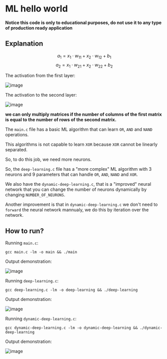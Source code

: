 # ML hello world

**Notice this code is only to educational purposes, do not use it to any type of production ready application**


## Explanation

$$a_1 = x_1 \cdot w_{11} + x_2 \cdot w_{12} + b_1$$
$$a_2 = x_1 \cdot w_{21} + x_2 \cdot w_{22} + b_2$$

The activation from the first layer:

![image](https://github.com/marcos-venicius/ML-hello-world/assets/94018427/ad9e30b0-a3f2-4c0d-b430-7c31f84035aa)

The activation to the second layer:

![image](https://github.com/marcos-venicius/ML-hello-world/assets/94018427/3c1afba2-4f93-4adc-9a49-6918ab23f245)

**we can only multiply matrices if the number of columns of the first matrix is equal to the number of rows of the second matrix.**

The `main.c` file has a basic ML algorithm that can learn `OR`, `AND` and `NAND` operations.

This algorithms is not capable to learn `XOR` because `XOR` cannot be linearly separated.

So, to do this job, we need more neurons.

So, the `deep-learning.c` file has a "more complex" ML algorithm with 3 neurons and 9 parameters that can handle `OR`, `AND`, `NAND` and `XOR`.

We also have the `dynamic-deep-learning.c`, that is a "improved" neural network that you can change the number of neurons dynamically by changing `NUMBER_OF_NEURONS`.

Another improvement is that in `dynamic-deep-learning.c` we don't need to `forward` the neural network mannualy, we do this by iteration over the network.

## How to run?

Running `main.c`:

```shell
gcc main.c -lm -o main && ./main
```

Output demonstration:

![image](https://github.com/marcos-venicius/ML-hello-world/assets/94018427/5d0aef19-9439-4717-9147-9aea26b308c2)

Running `deep-learning.c`:

```shell
gcc deep-learning.c -lm -o deep-learning && ./deep-learning
```

Output demonstration:

![image](https://github.com/marcos-venicius/ML-hello-world/assets/94018427/80b88e85-910c-4c4f-bfbe-528f66eb1776)

Running `dynamic-deep-learning.c`:

```shell
gcc dynamic-deep-learning.c -lm -o dynamic-deep-learning && ./dynamic-deep-learning
```

Output demonstration:

![image](https://github.com/marcos-venicius/ML-hello-world/assets/94018427/5cbb37f5-9b5f-4eaa-ac1a-cb9c8576c3ca)

